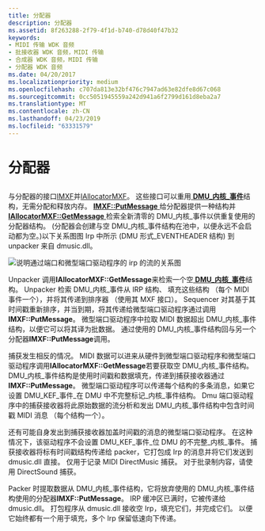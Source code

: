 ```yaml
---
title: 分配器
description: 分配器
ms.assetid: 8f263288-2f79-4f1d-b740-d78d40f47b32
keywords:
- MIDI 传输 WDK 音频
- 批接收器 WDK 音频，MIDI 传输
- 合成器 WDK 音频，MIDI 传输
- 分配器 WDK 音频
ms.date: 04/20/2017
ms.localizationpriority: medium
ms.openlocfilehash: c707da813e32bf476c7947ad63e82dfe8d67c068
ms.sourcegitcommit: 0cc5051945559a242d941a6f2799d161d8eba2a7
ms.translationtype: MT
ms.contentlocale: zh-CN
ms.lasthandoff: 04/23/2019
ms.locfileid: "63331579"
---
```

# <a name="allocator"></a>分配器


## <span id="allocator"></span><span id="ALLOCATOR"></span>


与分配器的接口[IMXF](https://msdn.microsoft.com/library/windows/hardware/ff536782)并[IAllocatorMXF](https://msdn.microsoft.com/library/windows/hardware/ff536491)。 这些接口可以重用[ **DMU\_内核\_事件**](https://msdn.microsoft.com/library/windows/hardware/ff536340)结构，无需分配和释放内存。 [**IMXF::PutMessage** ](https://msdn.microsoft.com/library/windows/hardware/ff536791)给分配器提供一种结构并[ **IAllocatorMXF::GetMessage** ](https://msdn.microsoft.com/library/windows/hardware/ff536494)检索全新清零的 DMU\_内核\_事件以供重复使用的分配器结构。 (分配器会创建与空 DMU\_内核\_事件结构在池中，以便永远不会启动都为空。)以下关系图图 Irp 中所示 (DMU 形式\_EVENTHEADER 结构) 到 unpacker 来自 dmusic.dll。

![说明通过端口和微型端口驱动程序的 irp 的流的关系图](images/dmalloc.png)

Unpacker 调用**IAllocatorMXF::GetMessage**来检索一个空[ **DMU\_内核\_事件**](https://msdn.microsoft.com/library/windows/hardware/ff536340)结构。 Unpacker 检索 DMU\_内核\_事件从 IRP 结构、 填充这些结构 （每个 MIDI 事件一个），并将其传递到排序器 （使用其 MXF 接口）。 Sequencer 对其基于其时间戳重新排序，并当到期，将其传递给微型端口驱动程序通过调用**IMXF::PutMessage**。 微型端口驱动程序中拉取 MIDI 数据超出 DMU\_内核\_事件结构，以便它可以将其译为批数据。 通过使用的 DMU\_内核\_事件结构回与另一个分配器**IMXF::PutMessage**调用。

捕获发生相反的情况。 MIDI 数据可以进来从硬件到微型端口驱动程序和微型端口驱动程序调用**IAllocatorMXF::GetMessage**若要获取空 DMU\_内核\_事件结构。 DMU\_内核\_事件结构是使用时间戳和数据填充，传递到捕获接收器通过**IMXF::PutMessage**。 微型端口驱动程序可以传递每个结构的多条消息，如果它设置 DMU\_KEF\_事件\_在 DMU 中不完整标记\_内核\_事件结构。 Dmu 端口驱动程序中的捕获接收器将此原始数据的流分析和发出 DMU\_内核\_事件结构中包含时间戳 MIDI 消息 （每个结构一个）。

还有可能自身发出到捕获接收器加盖时间戳的消息的微型端口驱动程序。 在这种情况下，该驱动程序不会设置 DMU\_KEF\_事件\_位 DMU 的不完整\_内核\_事件。 捕获接收器将标有时间戳结构传递给 packer，它打包成 Irp 的消息并将它们发送到 dmusic.dll 直接。 仅用于记录 MIDI DirectMusic 捕获。 对于批录制内容，请使用 DirectSound 捕获。

Packer 时提取数据从 DMU\_内核\_事件结构，它将放弃使用的 DMU\_内核\_事件结构使用的分配器**IMXF::PutMessage**。 IRP 缓冲区已满时，它被传递给 dmusic.dll。 打包程序从 dmusic.dll 接收空 Irp，填充它们，并完成它们。 以便它始终都有一个用于填充，多个 Irp 保留低速向下传递。

 

 




